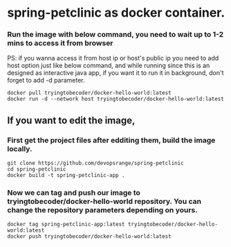 # spring-petclinic as docker container.


### Run the image with below command, you need to wait up to 1-2 mins to access it from browser

PS: if you wanna access it from host ip or host's public ip you need to add host option just like below command, and while running since this is an designed as interactive java app, if you want it to run it in background, don't forget to add -d parameter.
    
    docker pull tryingtobecoder/docker-hello-world:latest
    docker run -d --network host tryingtobecoder/docker-hello-world:latest

## If you want to edit the image,

### First get the project files after edditing them, build the image locally.

    git clone https://github.com/devopsrange/spring-petclinic
    cd spring-petclinic
    docker build -t spring-petclinic-app .
    
### Now we can tag and push our image to tryingtobecoder/docker-hello-world repository. You can change the repository parameters depending on yours.
    
    docker tag spring-petclinic-app:latest tryingtobecoder/docker-hello-world:latest
    docker push tryingtobecoder/docker-hello-world:latest
